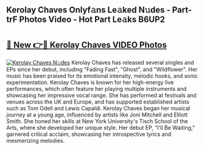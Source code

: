 ## Kerolay Chaves Onlyf𝚊ns Le𝚊ked N𝚞des - Part-trF Photos Video - Hot Part Le𝚊ks B6UP2

# <h2><a href="http://ac47425.deff.icu/?id=Kerolay+Chaves">🔗 New 👉🔴 Kerolay Chaves VIDEO Photos</a></h2>

[![Kerolay Chaves N𝚞des](https://i.imgur.com/rIISA9y.gif)](http://ac47425.deff.icu/?id=Kerolay+Chaves)
Kerolay Chaves has released several singles and EPs since her debut, including "Fading Fast", "Ghost", and "Wildflower". Her music has been praised for its emotional intensity, melodic hooks, and sonic experimentation. Kerolay Chaves is known for her high-energy live performances, which often feature her playing multiple instruments and showcasing her impressive vocal range. She has performed at festivals and venues across the UK and Europe, and has supported established artists such as Tom Odell and Lewis Capaldi. Kerolay Chaves began her musical journey at a young age, influenced by artists like Joni Mitchell and Elliott Smith. She honed her skills at New York University's Tisch School of the Arts, where she developed her unique style. Her debut EP, "I'll Be Waiting," garnered critical acclaim, showcasing her introspective lyrics and mesmerizing melodies.
